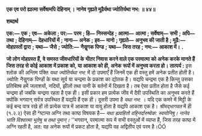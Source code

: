 **एक एव परो ह्यात्मा सर्वेषामपि देहिनाम् ।** **नानेव गृह्यते मूढैर्यथा ज्योतिर्यथा नभ: ॥ ४४॥** 

**शब्दार्थ** 

**एक:—** **एक** **; एव—** **अकेला** **; पर:—** **परम** **; हि—** **निस्सन्देह** **; आत्मा—** **आत्मा** **; सर्वेषाम्—** **सभी** **; अपि—** **तथा** **; देहिनाम्—** **देहधारियों में** **; नाना—** **अनेक** **; इव—** **मानो** **; गृह्यते—** **अनुभव की जाती है** **; मूढै:—** **मोहग्रस्तों द्वारा** **; यथा—** **जैसे** **; ज्योति:—** **नैसॢगक पिण्ड** **; यथा—** **जिस तरह** **; नभ:—** **आकाश में।** **.** 

**जो लोग मोहग्रस्त हैं, वे समस्त जीवधारियों के भीतर निवास करने वाले एक परमात्मा को** **अनेक करके मानते हैं जिस तरह से कोई आकाश में प्रकाश को, या आकाश को ही, अनेक** **रूपों में अनुभव करता हो।** **तात्पर्य :** इस श्लोक की अन्तिम पंक्ति *यथा ज्योतिर्यथा नभ:* में दो उपमाएँ हैं जिनमें एक ही वस्तु हमें अनेक प्रतीत होती है। *ज्योति:* नैसॢगक पिण्डों के यथा सूर्य या चन्द्रमा के प्रकाश का द्योतक है। यद्यपि चन्द्रमा एक है किन्तु उसका प्रतिबिश्ब हमें जलाशयों, नदियों, झीलों तथा पानी के बर्तनों में दिखता है। तब ऐसा प्रतीत होता है जैसे कई चन्द्रमा हों जबकि चन्द्रमा रहता है एक ही। इसी प्रकार हम प्रत्येक जीव में दैवी उपस्थिति का अनुभव करते हैं क्योंकि भगवान् सर्वत्र उपस्थित हैं यद्यपि हैं एक ही। दूसरी उपमा है *यथा नभ:* । यदि एक कमरे में मिट्टी के कई बन्द पात्र रखे हों तो प्रत्येक पात्र में आकाश या वायु होता है यद्यपि आकाश एक है। *श्रीमद्भागवत* में ही (१.२.२) ऐसा ही ²ष्टान्त अग्नि तथा काष्ठ विषयक है— *यथा ह्यवहितो वहि्नर्दारुष्वेक: स्वयोनिषु।* *नानेव भाति विश्वात्मा भूतेषु च तथा पुमान्।* ''भगवान्, परमात्मा रूप में सभी वस्तुओं में व्याप्त हैं, जिस तरह काष्ठ में अग्नि रहती है, अत: वह अनेक रूपों में प्रकट होता है, यद्यपि वह अद्वितीय एवं परम है।ÓÓ  